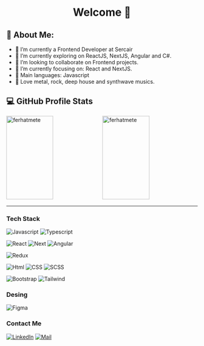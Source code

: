 <div align=center>
<h1> Welcome 👋 </h1>
</div>
  

<h2> 🤵 About Me: </h2>

- 🌱 I’m currently a Frontend Developer at Sercair
- 🔭 I’m currently exploring on ReactJS, NextJS, Angular and C#.
- 👯 I’m looking to collaborate on Frontend projects.
- 🎯 I’m currently focusing on: React and NextJS.
- 🌟 Main languages: Javascript
- 🎵 Love metal, rock, deep house and synthwave musics.

## 💻 GitHub Profile Stats
<div>
<!-- <img width="49.5%" height="220px" alt="ferhatmete's Github Stats" src="https://github-readme-stats.vercel.app/api?username=ferhatmete&show_icons=true&count_private=true&theme=nord"/> -->
<img width="49.5%" height="220px" src="https://github-readme-streak-stats.herokuapp.com/?user=ferhatmete&theme=nord" alt="ferhatmete" />
<img width="49.5%" height="220px" src="https://github-readme-streak-stats.herokuapp.com/?user=ferhatmete&theme=nord](https://github-readme-stats.vercel.app/api/top-langs?username=ferhatmete&langs_count=10&show_icons=true&locale=en&layout=compact&theme=nord" alt="ferhatmete" />
<div/>

----

### Tech Stack

![Javascript](	https://img.shields.io/badge/JavaScript-323330?style=for-the-badge&logo=javascript&logoColor=F7DF1E)
![Typescript](https://img.shields.io/badge/Typescript-5C2D91?style=for-the-badge&logo=Typescript&logoColor=white)

![React](https://img.shields.io/badge/React-20232A?style=for-the-badge&logo=react&logoColor=61DAFB)
![Next](https://img.shields.io/badge/Nextjs-20232A?style=for-the-badge&logo=nextjslogoColor=61DAFB)
![Angular](https://img.shields.io/badge/Angular-20232A?style=for-the-badge&logo=angularlogoColor=61DAFB)

![Redux](https://img.shields.io/badge/Redux-20232A?style=for-the-badge&logo=reduxlogoColor=61DAFB)

![Html](https://img.shields.io/badge/Html-20232A?style=for-the-badge&logo=html&logoColor=61DAFB)
![CSS](https://img.shields.io/badge/Css-20232A?style=for-the-badge&logo=css&logoColor=61DAFB)
![SCSS](https://img.shields.io/badge/Scss-20232A?style=for-the-badge&logo=scss&logoColor=61DAFB)

![Bootstrap](https://img.shields.io/badge/Bootstrap-20232A?style=for-the-badge&logo=bootstrap&logoColor=61DAFB)
![Tailwind](https://img.shields.io/badge/Tailwind-20232A?style=for-the-badge&logo=tailwind&logoColor=61DAFB)

### Desing

![Figma](https://img.shields.io/badge/Figma-20232A?style=for-the-badge&logo=figma&logoColor=61DAFB)

### Contact Me
[![LinkedIn](https://img.shields.io/badge/linkedin-%230077B5.svg?style=for-the-badge&logo=linkedin&logoColor=white)](https://www.linkedin.com/in/ferhatmete/)
[![Mail](https://img.shields.io/badge/Gmail-20232A?style=for-the-badge&logo=gmaillogoColor=61DAFB)](mailto:ferhatmete9224@gmail.com)
